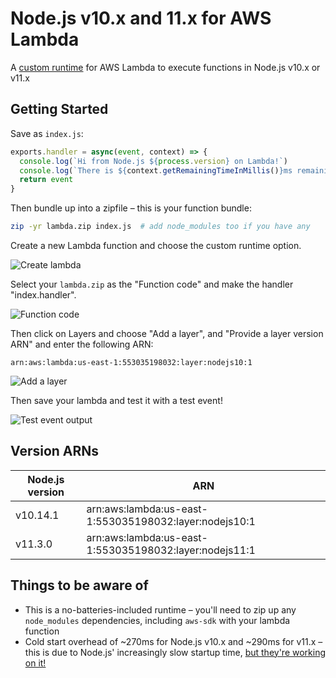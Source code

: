 # Node.js v10.x and 11.x for AWS Lambda

A [custom runtime](https://aws.amazon.com/about-aws/whats-new/2018/11/aws-lambda-now-supports-custom-runtimes-and-layers/)
for AWS Lambda to execute functions in Node.js v10.x or v11.x

## Getting Started

Save as `index.js`:

```js
exports.handler = async(event, context) => {
  console.log(`Hi from Node.js ${process.version} on Lambda!`)
  console.log(`There is ${context.getRemainingTimeInMillis()}ms remaining`)
  return event
}
```

Then bundle up into a zipfile – this is your function bundle:

```sh
zip -yr lambda.zip index.js  # add node_modules too if you have any
```

Create a new Lambda function and choose the custom runtime option.

![Create lambda](https://raw.githubusercontent.com/lambci/node-custom-lambda/master/img/create.png "Create lambda screenshot")

Select your `lambda.zip` as the "Function code" and make the handler "index.handler".

![Function code](https://raw.githubusercontent.com/lambci/node-custom-lambda/master/img/function_code.png "Function code setup screenshot")

Then click on Layers and choose "Add a layer", and "Provide a layer version
ARN" and enter the following ARN:

```
arn:aws:lambda:us-east-1:553035198032:layer:nodejs10:1
```

![Add a layer](https://raw.githubusercontent.com/lambci/node-custom-lambda/master/img/layer.png "Add a layer screenshot")

Then save your lambda and test it with a test event!

![Test event output](https://raw.githubusercontent.com/lambci/node-custom-lambda/master/img/log.png "Test event output screenshot")

## Version ARNs

| Node.js version | ARN |
| --- | --- |
| v10.14.1 | arn:aws:lambda:us-east-1:553035198032:layer:nodejs10:1 |
| v11.3.0 | arn:aws:lambda:us-east-1:553035198032:layer:nodejs11:1 |

## Things to be aware of

* This is a no-batteries-included runtime – you'll need to zip up any
  `node_modules` dependencies, including `aws-sdk` with your lambda function
* Cold start overhead of ~270ms for Node.js v10.x and ~290ms for v11.x – this
  is due to Node.js' increasingly slow startup time,
  [but they're working on it!](https://github.com/nodejs/node/issues/17058)
